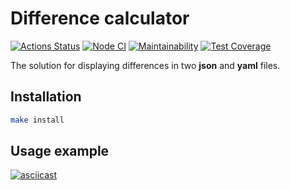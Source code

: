 # Difference calculator
[![Actions Status](https://github.com/ruslanrust/frontend-project-lvl2/workflows/hexlet-check/badge.svg)](https://github.com/ruslanrust/frontend-project-lvl2/actions)
[![Node CI](https://github.com/ruslanrust/frontend-project-lvl2/actions/workflows/nodeci.yml/badge.svg)](https://github.com/ruslanrust/frontend-project-lvl2/actions/workflows/nodeci.yml)
[![Maintainability](https://api.codeclimate.com/v1/badges/e38d36b44962ef5182e0/maintainability)](https://codeclimate.com/github/ruslanrust/frontend-project-lvl2/maintainability)
[![Test Coverage](https://api.codeclimate.com/v1/badges/e38d36b44962ef5182e0/test_coverage)](https://codeclimate.com/github/ruslanrust/frontend-project-lvl2/test_coverage)

The solution for displaying differences in two **json** and **yaml** files.

##  Installation

```sh
make install
```

## Usage example

[![asciicast](https://asciinema.org/a/RlNphCOzUzhC85VR5R51srBgq.svg)](https://asciinema.org/a/RlNphCOzUzhC85VR5R51srBgq)

